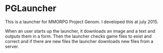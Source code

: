 # PGLauncher
This is a launcher for MMORPG Project Genom.
I developed this at july 2015.

When an user starts up the launcher, it downloads an image and a text and outputs them in a form. Then the launcher checks game files to exist and correct and if there are new files the launcher downloads new files from a server.
